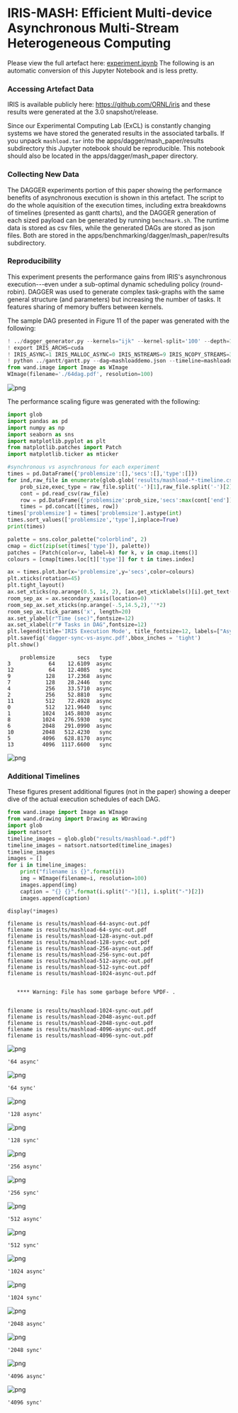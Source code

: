 # IRIS-MASH: Efficient Multi-device Asynchronous Multi-Stream Heterogeneous Computing

Please view the full artefact here: [experiment.ipynb](experiment.ipynb)
The following is an automatic conversion of this Jupyter Notebook and is less pretty.

### Accessing Artefact Data

IRIS is available publicly here: https://github.com/ORNL/iris and these results were generated at the 3.0 snapshot/release.

Since our Experimental Computing Lab (ExCL) is constantly changing systems we have stored the generated results in the associated tarballs. If you unpack `mashload.tar` into the apps/dagger/mash_paper/results subdirectory this Jupyter notebook should be reproducible. This notebook should also be located in the apps/dagger/mash_paper directory.

### Collecting New Data

The DAGGER experiments portion of this paper showing the performance benefits of asynchronous execution is shown in this artefact. The script to do the whole aquisition of the execution times, including extra breakdowns of timelines (presented as gantt charts), and the DAGGER generation of each sized payload can be generated by running `benchmark.sh`. The runtime data is stored as csv files, while the generated DAGs are stored as json files. Both are stored in the apps/benchmarking/dagger/mash_paper/results subdirectory.


### Reproducibility

This experiment presents the performance gains from IRIS's asynchronous execution---even under a sub-optimal dynamic scheduling policy (round-robin).
DAGGER was used to generate complex task-graphs with the same general structure (and parameters) but increasing the number of tasks.
It features sharing of memory buffers between kernels.

The sample DAG presented in Figure 11 of the paper was generated with the following:


```python
! ../dagger_generator.py --kernels="ijk" --kernel-split='100' --depth=10 --num-tasks=64 --min-width=7 --max-width=7 --buffers-per-kernel="ijk:rw r r" --kernel-dimensions="ijk:2" --use-data-memory --concurrent-kernels="ijk:14" --skips=3 --cdf-mean=2 --cdf-std-dev=0 --graph="mashloaddemo.json" --use-data-memory --handover-in-memory-shuffle --num-memory-shuffles=32
! export IRIS_ARCHS=cuda
! IRIS_ASYNC=1 IRIS_MALLOC_ASYNC=0 IRIS_NSTREAMS=9 IRIS_NCOPY_STREAMS=3 IRIS_HISTORY=1 IRIS_HISTORY_FILE=mashloaddemo.csv ../dagger_runner --graph="mashloaddemo.json" --logfile="time.csv" --repeats=1 --scheduling-policy="roundrobin" --kernels="ijk" --buffers-per-kernel="ijk:rw r r" --kernel-dimensions="ijk:2"  --size=2048 --concurrent-kernels="ijk:14" --use-data-memory
! python ../gantt/gantt.py --dag=mashloaddemo.json --timeline=mashloaddemo.csv --dag-out=64dag.pdf --no-show-kernel-legend --no-show-task-legend --no-show-node-labels
from wand.image import Image as WImage
WImage(filename='./64dag.pdf', resolution=100)
```




    
![png](output_2_0.png)
    



The performance scaling figure was generated with the following:


```python
import glob
import pandas as pd
import numpy as np
import seaborn as sns
import matplotlib.pyplot as plt
from matplotlib.patches import Patch
import matplotlib.ticker as mticker

#synchronous vs asynchronous for each experiment
times = pd.DataFrame({'problemsize':[],'secs':[],'type':[]})
for ind,raw_file in enumerate(glob.glob('results/mashload-*-timeline.csv')):
    prob_size,exec_type = raw_file.split('-')[1],raw_file.split('-')[2]
    cont = pd.read_csv(raw_file)
    row = pd.DataFrame({'problemsize':prob_size,'secs':max(cont['end']),'type':exec_type},index=[ind])
    times = pd.concat([times, row])
times['problemsize'] = times['problemsize'].astype(int)
times.sort_values(['problemsize','type'],inplace=True)
print(times)

palette = sns.color_palette("colorblind", 2)
cmap = dict(zip(set(times['type']), palette))
patches = [Patch(color=v, label=k) for k, v in cmap.items()]
colours = [cmap[times.loc[t]['type']] for t in times.index]

ax = times.plot.bar(x='problemsize',y='secs',color=colours)
plt.xticks(rotation=45)
plt.tight_layout()
ax.set_xticks(np.arange(0.5, 14, 2), [ax.get_xticklabels()[i].get_text() for i in np.arange(0, 14, 2)])#reuse old labels but stagger them by half a point
room_sep_ax = ax.secondary_xaxis(location=0)
room_sep_ax.set_xticks(np.arange(-.5,14.5,2),''*2)
room_sep_ax.tick_params('x', length=20)
ax.set_ylabel(r"Time (sec)",fontsize=12)
ax.set_xlabel(r"# Tasks in DAG",fontsize=12)
plt.legend(title='IRIS Execution Mode', title_fontsize=12, labels=["Asynchronous","Synchronous"], handles=patches, bbox_to_anchor=(0.05, 0.8), loc='center left', borderaxespad=0, frameon=True)
plt.savefig('dagger-sync-vs-async.pdf',bbox_inches = 'tight')
plt.show()

```

        problemsize       secs   type
    3            64    12.6109  async
    12           64    12.4085   sync
    9           128    17.2368  async
    7           128    28.2446   sync
    4           256    33.5710  async
    2           256    52.8810   sync
    11          512    72.4928  async
    0           512   121.9640   sync
    1          1024   145.8030  async
    8          1024   276.5930   sync
    6          2048   291.0990  async
    10         2048   512.4230   sync
    5          4096   628.8170  async
    13         4096  1117.6600   sync



    
![png](output_4_1.png)
    


### Additional Timelines

These figures present additional figures (not in the paper) showing a deeper dive of the actual execution schedules of each DAG.


```python
from wand.image import Image as WImage
from wand.drawing import Drawing as WDrawing
import glob
import natsort
timeline_images = glob.glob("results/mashload-*.pdf")
timeline_images = natsort.natsorted(timeline_images)
timeline_images
images = []
for i in timeline_images:
    print("filename is {}".format(i))
    img = WImage(filename=i, resolution=100)
    images.append(img)
    caption = "{} {}".format(i.split("-")[1], i.split("-")[2])
    images.append(caption)

display(*images)
```

    filename is results/mashload-64-async-out.pdf
    filename is results/mashload-64-sync-out.pdf
    filename is results/mashload-128-async-out.pdf
    filename is results/mashload-128-sync-out.pdf
    filename is results/mashload-256-async-out.pdf
    filename is results/mashload-256-sync-out.pdf
    filename is results/mashload-512-async-out.pdf
    filename is results/mashload-512-sync-out.pdf
    filename is results/mashload-1024-async-out.pdf


       **** Warning: File has some garbage before %PDF- .


    filename is results/mashload-1024-sync-out.pdf
    filename is results/mashload-2048-async-out.pdf
    filename is results/mashload-2048-sync-out.pdf
    filename is results/mashload-4096-async-out.pdf
    filename is results/mashload-4096-sync-out.pdf



    
![png](output_6_3.png)
    



    '64 async'



    
![png](output_6_5.png)
    



    '64 sync'



    
![png](output_6_7.png)
    



    '128 async'



    
![png](output_6_9.png)
    



    '128 sync'



    
![png](output_6_11.png)
    



    '256 async'



    
![png](output_6_13.png)
    



    '256 sync'



    
![png](output_6_15.png)
    



    '512 async'



    
![png](output_6_17.png)
    



    '512 sync'



    
![png](output_6_19.png)
    



    '1024 async'



    
![png](output_6_21.png)
    



    '1024 sync'



    
![png](output_6_23.png)
    



    '2048 async'



    
![png](output_6_25.png)
    



    '2048 sync'



    
![png](output_6_27.png)
    



    '4096 async'



    
![png](output_6_29.png)
    



    '4096 sync'

